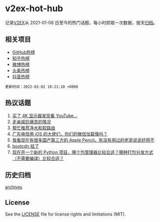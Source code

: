 # v2ex-hot-hub

 记录[V2EX](https://www.v2ex.com/)从 2021-01-06 日至今的热门话题。每小时抓取一次数据，按天[归档](archives)。
 
 ## 相关项目

- [GitHub热榜](https://github.com/lonnyzhang423/github-hot-hub)
- [知乎热榜](https://github.com/lonnyzhang423/zhihu-hot-hub)
- [微博热榜](https://github.com/lonnyzhang423/weibo-hot-hub)
- [头条热榜](https://github.com/lonnyzhang423/toutiao-hot-hub)
- [抖音热榜](https://github.com/lonnyzhang423/douyin-hot-hub)


 `更新时间：2022-02-02 10:21:10 +0800`

## 热议话题

1. [买了 4K 显示器发现看 YouTube...](https://www.v2ex.com/t/831574)
1. [走亲戚巨痛苦的情况](https://www.v2ex.com/t/831623)
1. [帮忙推荐净水和软路由](https://www.v2ex.com/t/831590)
1. [广东电信用 iOS 的大佬们，你们的微信加载慢吗？](https://www.v2ex.com/t/831571)
1. [我看现在有很多国产第三方的 Apple Pencil，有没有用过的老哥说说好用不](https://www.v2ex.com/t/831599)
1. [bootcdn 挂了](https://www.v2ex.com/t/831578)
1. [现在开一个新的 Python 项目，哪个包管理器比较合适？哪种打包分发方式（不需要编译）比较合适？](https://www.v2ex.com/t/831583)

## 历史归档

[archives](archives)

## License

See the [LICENSE](LICENSE) file for license rights and limitations (MIT).

